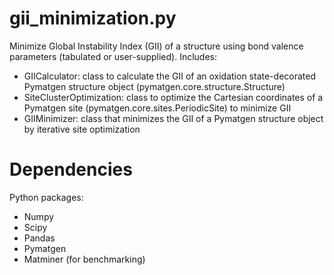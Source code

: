 # gii_minimization.py
Minimize Global Instability Index (GII) of a structure using bond valence parameters (tabulated or user-supplied). Includes:
- GIICalculator: class to calculate the GII of an oxidation state-decorated Pymatgen structure object (pymatgen.core.structure.Structure)
- SiteClusterOptimization: class to optimize the Cartesian coordinates of a Pymatgen site (pymatgen.core.sites.PeriodicSite) to minimize GII
- GIIMinimizer: class that minimizes the GII of a Pymatgen structure object by iterative site optimization

# Dependencies
Python packages:
- Numpy
- Scipy
- Pandas
- Pymatgen
- Matminer (for benchmarking)
